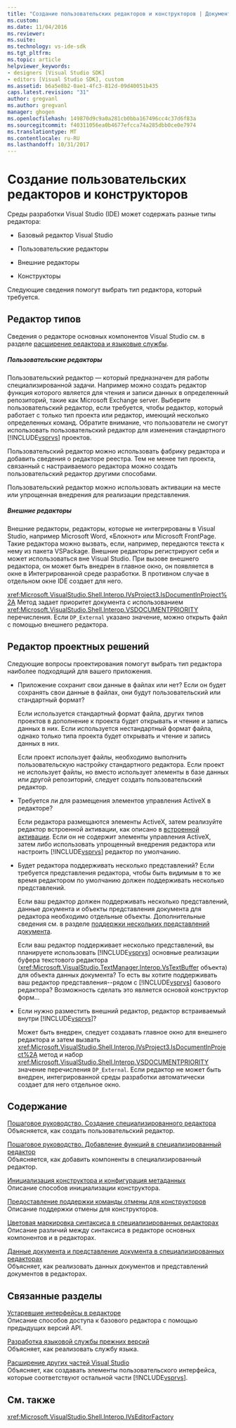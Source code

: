 ```yaml
---
title: "Создание пользовательских редакторов и конструкторов | Документы Microsoft"
ms.custom: 
ms.date: 11/04/2016
ms.reviewer: 
ms.suite: 
ms.technology: vs-ide-sdk
ms.tgt_pltfrm: 
ms.topic: article
helpviewer_keywords:
- designers [Visual Studio SDK]
- editors [Visual Studio SDK], custom
ms.assetid: b6a5e8b2-0ae1-4fc3-812d-09d40051b435
caps.latest.revision: "31"
author: gregvanl
ms.author: gregvanl
manager: ghogen
ms.openlocfilehash: 149870d9c9a0a281cb0bba167496cc4c37d6f83a
ms.sourcegitcommit: f40311056ea0b4677efcca74a285dbb0ce0e7974
ms.translationtype: MT
ms.contentlocale: ru-RU
ms.lasthandoff: 10/31/2017
---
```

# <a name="creating-custom-editors-and-designers"></a>Создание пользовательских редакторов и конструкторов
Среды разработки Visual Studio (IDE) может содержать разные типы редактора:  
  
-   Базовый редактор Visual Studio  
  
-   Пользовательские редакторы  
  
-   Внешние редакторы  
  
-   Конструкторы  
  
 Следующие сведения помогут выбрать тип редактора, который требуется.  
  
## <a name="types-of-editor"></a>Редактор типов  
 Сведения о редакторе основных компонентов Visual Studio см. в разделе [расширение редактора и языковые службы](../extensibility/extending-the-editor-and-language-services.md).  
  
##### <a name="custom-editors"></a>Пользовательские редакторы  
 Пользовательский редактор — который предназначен для работы специализированной задачи. Например можно создать редактор функция которого является для чтения и записи данных в определенный репозиторий, такие как Microsoft Exchange server. Выберите пользовательский редактор, если требуется, чтобы редактор, который работает с только тип проекта или редактор, имеющий несколько определенных команд. Обратите внимание, что пользователи не смогут использовать пользовательский редактор для изменения стандартного [!INCLUDE[vsprvs](../code-quality/includes/vsprvs_md.md)] проектов.  
  
 Пользовательский редактор можно использовать фабрику редактора и добавить сведения о редакторе реестра. Тем не менее тип проекта, связанный с настраиваемого редактора можно создать пользовательский редактор другими способами.  
  
 Пользовательский редактор можно использовать активации на месте или упрощенная внедрения для реализации представления.  
  
##### <a name="external-editors"></a>Внешние редакторы  
 Внешние редакторы, редакторы, которые не интегрированы в Visual Studio, например Microsoft Word, «Блокнот» или Microsoft FrontPage. Такие редактора можно вызвать, если, например, передаются текста к нему из пакета VSPackage. Внешние редакторы регистрируют себя и может использоваться вне Visual Studio. При вызове внешнего редактора, он может быть внедрен в главное окно, он появляется в окне в Интегрированной среде разработки. В противном случае в отдельном окне IDE создает для него.  
  
 <xref:Microsoft.VisualStudio.Shell.Interop.IVsProject3.IsDocumentInProject%2A> Метод задает приоритет документа с использованием <xref:Microsoft.VisualStudio.Shell.Interop.VSDOCUMENTPRIORITY> перечисления. Если `DP_External` указано значение, можно открыть файл с помощью внешнего редактора.  
  
## <a name="editor-design-decisions"></a>Редактор проектных решений  
 Следующие вопросы проектирования помогут выбрать тип редактора наиболее подходящий для вашего приложения.  
  
-   Приложение сохранит свои данные в файлах или нет? Если он будет сохранять свои данные в файлах, они будут пользовательский или стандартный формат?  
  
     Если используется стандартный формат файла, других типов проектов в дополнение к проекта будет открывать и чтение и запись данных в них. Если используется нестандартный формат файла, однако только типа проекта будет открывать и чтение и запись данных в них.  
  
     Если проект использует файлы, необходимо выполнить пользовательскую настройку стандартного редактора. Если проект не использует файлы, но вместо использует элементы в базе данных или другой репозиторий, следует создать пользовательский редактор.  
  
-   Требуется ли для размещения элементов управления ActiveX в редакторе?  
  
     Если редактора размещаются элементы ActiveX, затем реализуйте редактор встроенной активации, как описано в [встроенной активации](../extensibility/in-place-activation.md). Если он не содержит элементы управления ActiveX, затем либо использовать упрощенный внедрения редактора или настроить [!INCLUDE[vsprvs](../code-quality/includes/vsprvs_md.md)] редактор по умолчанию.  
  
-   Будет редактора поддерживать несколько представлений? Если требуется представления редактора, чтобы быть видимым в то же время редактором по умолчанию должен поддерживать несколько представлений.  
  
     Если ваш редактор должен поддерживать несколько представлений, данные документа и объекты представления документа для редактора необходимо отдельные объекты. Дополнительные сведения см. в разделе [поддержки нескольких представлений документа](../extensibility/supporting-multiple-document-views.md).  
  
     Если ваш редактор поддерживает несколько представлений, вы планируете использовать [!INCLUDE[vsprvs](../code-quality/includes/vsprvs_md.md)] основные реализации буфера текстового редактора (<xref:Microsoft.VisualStudio.TextManager.Interop.VsTextBuffer> объекта) для объекта данных документа? То есть вы хотите поддерживать ваш редактор представления--рядом с [!INCLUDE[vsprvs](../code-quality/includes/vsprvs_md.md)] базового редактора? Возможность сделать это является основой конструктор форм...  
  
-   Если нужно разместить внешний редактор, редактор встраиваемый внутри [!INCLUDE[vsprvs](../code-quality/includes/vsprvs_md.md)]?  
  
     Может быть внедрен, следует создавать главное окно для внешнего редактора и затем вызвать <xref:Microsoft.VisualStudio.Shell.Interop.IVsProject3.IsDocumentInProject%2A> метод и набор <xref:Microsoft.VisualStudio.Shell.Interop.VSDOCUMENTPRIORITY> значение перечисления `DP_External`. Если редактор не может быть внедрен, интегрированной среды разработки автоматически создает для него отдельное окно.  
  
## <a name="in-this-section"></a>Содержание  
 [Пошаговое руководство. Создание специализированного редактора](../extensibility/walkthrough-creating-a-custom-editor.md)  
 Объясняется, как создать пользовательский редактор.  
  
 [Пошаговое руководство. Добавление функций в специализированный редактор](../extensibility/walkthrough-adding-features-to-a-custom-editor.md)  
 Объясняется, как добавить компоненты в специализированный редактор.  
  
 [Инициализация конструктора и конфигурация метаданных](../extensibility/designer-initialization-and-metadata-configuration.md)  
 Описание способов инициализации конструктора.  
  
 [Предоставление поддержки команды отмены для конструкторов](../extensibility/supplying-undo-support-to-designers.md)  
 Описание поддержки отмены для конструкторов.  
  
 [Цветовая маркировка синтаксиса в специализированных редакторах](../extensibility/syntax-coloring-in-custom-editors.md)  
 Описание различий между синтаксиса в редакторе основных компонентов и в редакторах.  
  
 [Данные документа и представление документа в специализированных редакторах](../extensibility/document-data-and-document-view-in-custom-editors.md)  
 Объясняет, как реализовать данных документов и представлений документов в редакторах.  
  
## <a name="related-sections"></a>Связанные разделы  
 [Устаревшие интерфейсы в редакторе](../extensibility/legacy-interfaces-in-the-editor.md)  
 Описание способов доступа к базового редактора с помощью предыдущих версий API.  
  
 [Разработка языковой службы прежних версий](../extensibility/internals/developing-a-legacy-language-service.md)  
 Объясняет, как реализовать службу языка.  
  
 [Расширение других частей Visual Studio](../extensibility/extending-other-parts-of-visual-studio.md)  
 Объясняет, как создавать элементы пользовательского интерфейса, которые соответствуют остальной части [!INCLUDE[vsprvs](../code-quality/includes/vsprvs_md.md)].  
  
## <a name="see-also"></a>См. также  
 <xref:Microsoft.VisualStudio.Shell.Interop.IVsEditorFactory>